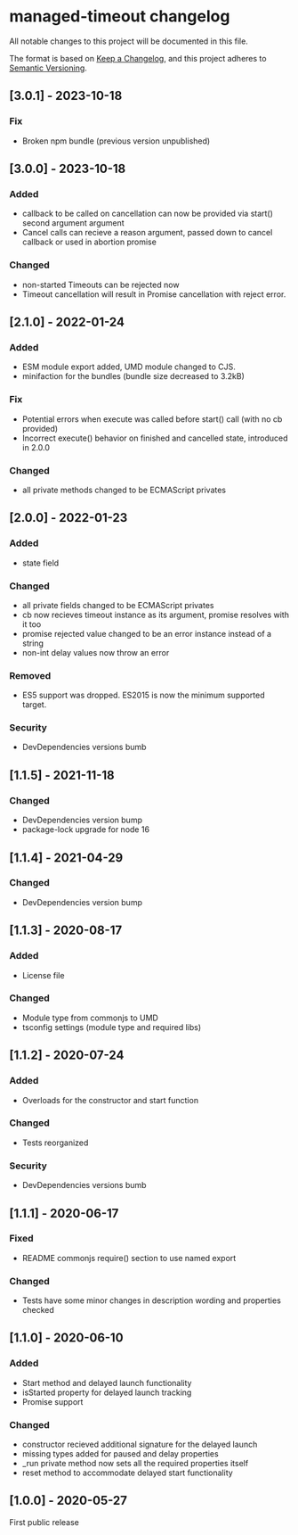 # managed-timeout changelog

All notable changes to this project will be documented in this file.

The format is based on [Keep a Changelog](https://keepachangelog.com/en/1.0.0/),
and this project adheres to [Semantic Versioning](https://semver.org/spec/v2.0.0.html).

## [3.0.1] - 2023-10-18
### Fix
- Broken npm bundle (previous version unpublished)

## [3.0.0] - 2023-10-18
### Added
- callback to be called on cancellation can now be provided via start()
  second argument argument
- Cancel calls can recieve a reason argument, passed down to cancel callback or
  used in abortion promise
### Changed
- non-started Timeouts can be rejected now
- Timeout cancellation will result in Promise cancellation with reject error.

## [2.1.0] - 2022-01-24
### Added
- ESM module export added, UMD module changed to CJS.
- minifaction for the bundles (bundle size decreased to 3.2kB)
### Fix
- Potential errors when execute was called before start() call (with no cb provided)
- Incorrect execute() behavior on finished and cancelled state, introduced in 2.0.0
### Changed
- all private methods changed to be ECMAScript privates

## [2.0.0] - 2022-01-23
### Added
- state field
### Changed
- all private fields changed to be ECMAScript privates
- cb now recieves timeout instance as its argument, promise resolves with it too
- promise rejected value changed to be an error instance instead of a string
- non-int delay values now throw an error
### Removed
- ES5 support was dropped. ES2015 is now the minimum supported target.
### Security
- DevDependencies versions bumb

## [1.1.5] - 2021-11-18
### Changed
- DevDependencies version bump
- package-lock upgrade for node 16
## [1.1.4] - 2021-04-29
### Changed
- DevDependencies version bump
## [1.1.3] - 2020-08-17
### Added
- License file
### Changed
- Module type from commonjs to UMD
- tsconfig settings (module type and required libs)

## [1.1.2] - 2020-07-24
### Added
- Overloads for the constructor and start function
### Changed
- Tests reorganized
### Security
- DevDependencies versions bumb

## [1.1.1] - 2020-06-17
### Fixed
- README commonjs require() section to use named export
### Changed
- Tests have some minor changes in description wording and properties checked

## [1.1.0] - 2020-06-10
### Added
- Start method and delayed launch functionality
- isStarted property for delayed launch tracking
- Promise support
### Changed
- constructor recieved additional signature for the delayed launch
- missing types added for paused and delay properties
- _run private method now sets all the required properties itself
- reset method to accommodate delayed start functionality

## [1.0.0] - 2020-05-27
First public release
